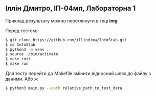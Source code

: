 ## Іллін Дмитро, ІП-04мп, Лабораторна 1

Приклад результату можно переглянути в теці **img**

Перед тестом:

```sh
$ git clone https://github.com/illindima/InfoStab.git
$ cd InfoStab
$ python3 -m venv .
$ source ./bin/activate
$ make init
$ make run
```

Для тесту перейти до Makefile змінити відносний шлях до файлу з даними.
Або ж

```sh
$ python3 main.py --path relative_path_to_test_data
```
